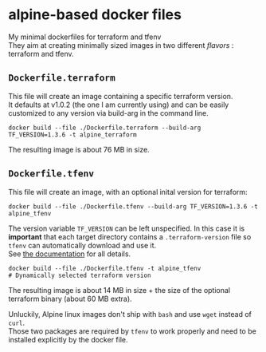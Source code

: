 # alpine-based docker files
My minimal dockerfiles for terraform and tfenv  
They aim at creating minimally sized images in two different *flavors* : terraform and tfenv.

## `Dockerfile.terraform`
This file will create an image containing a specific terraform version.  
It defaults at v1.0.2 (the one I am currently using) and can be easily customized to any version via build-arg in the command line.  
```
docker build --file ./Dockerfile.terraform --build-arg TF_VERSION=1.3.6 -t alpine_terraform
```
The resulting image is about 76 MB in size.  

## `Dockerfile.tfenv`
This file will create an image, with an optional inital version for terraform:
```
docker build --file ./Dockerfile.tfenv --build-arg TF_VERSION=1.3.6 -t alpine_tfenv
```
The version variable `TF_VERSION` can be left unspecified. In this case it is **important** that each target directory contains a `.terraform-version` file so `tfenv` can automatically download and use it.  
See [the documentation](https://github.com/tfutils/tfenv#terraform-version-file) for all details.
```
docker build --file ./Dockerfile.tfenv -t alpine_tfenv
# Dynamically selected terraform version
```
The resulting image is about 14 MB in size + the size of the optional terraform binary (about 60 MB extra).  

Unluckily, Alpine linux images don't ship with `bash` and use `wget` instead of  `curl`.  
Those two packages are required by `tfenv` to work properly and need to be installed explicitly by the docker file.  

